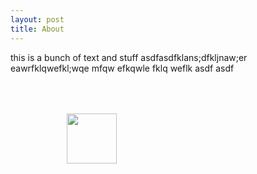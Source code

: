 ```yaml
---
layout: post
title: About
---
```

this is a bunch of text and stuff asdfasdfklans;dfkljnaw;er eawrfklqwefkl;wqe mfqw efkqwle fklq weflk asdf asdf
<figure>
  <img src="../img/logo-icon.jpg" align="left" hspace="50" vspace="50" width="80" height="80">
</figure>
